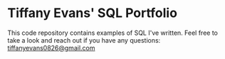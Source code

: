 # Tiffany Evans' SQL Portfolio

This code repository contains examples of SQL I've written. Feel free to take a look and reach out if you have any questions: tiffanyevans0826@gmail.com
